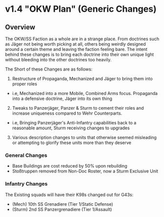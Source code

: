# v1.4 "OKW Plan" (Generic Changes)

## Overview

The OKW/SS Faction as a whole are in a strange place. From doctrines such as Jäger not being worth picking at all, others being weirdly designed around a certain theme and leaving the faction feeling bare. The intent behind these changes is to bring each doctrine into their own unique light without bleeding into the other doctrines too heavily.

The Short of these Changes are as follows:

1. Restructure of Propaganda, Mechanized and Jäger to bring them into proper roles
- i.e, Mechanized into a more Mobile, Combined Arms focus. Propaganda into a defensive doctrine, Jäger into its own thing
2. Tweaks to Panzerjäger, Panzer & Sturm to cement their roles and increase uniqueness compared to Wehr Counterparts.
- i.e, Bringing Panzerjäger's Anti-Infantry capabilities back to a reasonable amount, Sturm receiving changes to upgrades
3. Various description changes to units that otherwise seemed misleading or attempting to glorify these units more than they deserve

### General Changes

- Base Buildings are cost reduced by 50% upon rebuilding
- Stoßtruppen removed from Non-Doc Roster, now a Sturm Exclusive Unit


### Infantry Changes
The Existing squads will have their K98s changed out for G43s:
  - (Mech) 10th SS Grenadiere (Tier 1/Static Defense)
  - (Sturm) 2nd SS Panzergrenadiere (Tier 1/Assault)
